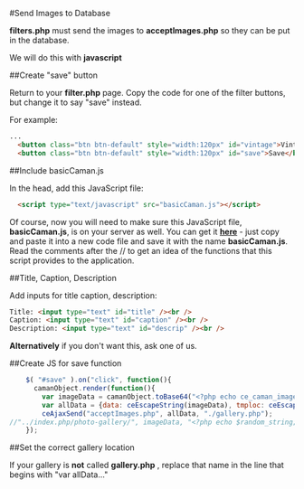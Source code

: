 #Send Images to Database

**filters.php** must send the images to **acceptImages.php** so they can be put in the database.

We will do this with **javascript**

##Create "save" button

Return to your **filter.php** page. Copy the code for one of the filter buttons, but change it to say "save" instead.

For example:

```html
...
  <button class="btn btn-default" style="width:120px" id="vintage">Vintage</button>
  <button class="btn btn-default" style="width:120px" id="save">Save</button>

```

##Include basicCaman.js

In the head, add this JavaScript file:

```html
  <script type="text/javascript" src="basicCaman.js"></script>
```
Of course, now you will need to make sure this JavaScript file, **basicCaman.js**, is on your server as well. You can get it **[here]()** - just copy and paste it into a new code file and save it with the name **basicCaman.js**. Read the comments after the // to get an idea of the functions that this script provides to the application. 

##Title, Caption, Description

Add inputs for title caption, description:

```html
Title: <input type="text" id="title" /><br />
Caption: <input type="text" id="caption" /><br />
Description: <input type="text" id="descrip" /><br />
```

**Alternatively** if you don't want this, ask one of us.

##Create JS for save function

```javascript
    $( "#save" ).on("click", function(){
      camanObject.render(function(){
        var imageData = camanObject.toBase64("<?php echo ce_caman_image_type($image_extension); ?>");
        var allData = {data: ceEscapeString(imageData), tmploc: ceEscapeString("<?php echo $target_file; ?>"), type: "<?php echo $image_extension; ?>", title: ceEscapeString($("#title").val()), caption: ceEscapeString($("#caption").val()), description: ceEscapeString($("#descrip").val())};
        ceAjaxSend("acceptImages.php", allData, "./gallery.php");
//"../index.php/photo-gallery/", imageData, "<?php echo $random_string; ?>", "<?php echo $image_extension; ?>", "<?php echo $wp_media_dir; ?>", $("#title").val(), $("#caption").val(),$("#descrip").val());
    });
```

##Set the correct gallery location

If your gallery is **not** called **gallery.php** , replace that name in the line that begins with "var allData..."
